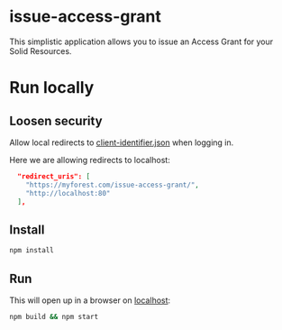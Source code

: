 # issue-access-grant

This simplistic application allows you to issue an Access Grant for your Solid Resources.

# Run locally

## Loosen security
Allow local redirects to [client-identifier.json](client-identifier.json) when logging in.

Here we are allowing redirects to localhost:

```JSON
  "redirect_uris": [
    "https://myforest.com/issue-access-grant/",
    "http://localhost:80"
  ],
```

## Install

```bash
npm install
```
## Run

This will open up in a browser on [localhost](http://localhost:8080):
```bash
npm build && npm start
```